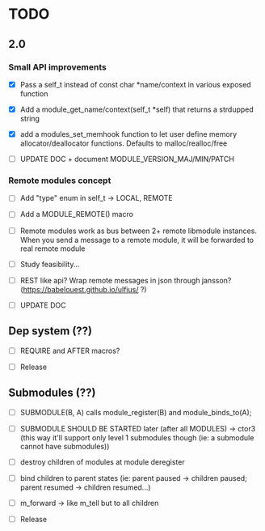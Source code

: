 # TODO

## 2.0

### Small API improvements

- [x] Pass a self_t instead of const char *name/context in various exposed function
- [x] Add a module_get_name/context(self_t *self) that returns a strdupped string
- [x] add a modules_set_memhook function to let user define memory allocator/deallocator functions. Defaults to malloc/realloc/free

- [ ] UPDATE DOC + document MODULE_VERSION_MAJ/MIN/PATCH

### Remote modules concept

- [ ] Add "type" enum in self_t -> LOCAL, REMOTE
- [ ] Add a MODULE_REMOTE() macro
- [ ] Remote modules work as bus between 2+ remote libmodule instances. When you send a message to a remote module, it will be forwarded to real remote module
- [ ] Study feasibility...
- [ ] REST like api? Wrap remote messages in json through jansson? (https://babelouest.github.io/ulfius/ ?)

- [ ] UPDATE DOC

## Dep system (??)

- [ ] REQUIRE and AFTER macros?

- [ ] Release

## Submodules (??)

- [ ] SUBMODULE(B, A) calls module_register(B) and module_binds_to(A);
- [ ] SUBMODULE SHOULD BE STARTED later (after all MODULES) -> ctor3 (this way it'll support only level 1 submodules though (ie: a submodule cannot have submodules))
- [ ] destroy children of modules at module deregister
- [ ] bind children to parent states (ie: parent paused -> children paused; parent resumed -> children resumed...)
- [ ] m_forward -> like m_tell but to all children

- [ ] Release
